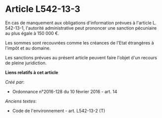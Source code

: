 # Article L542-13-3

En cas de manquement aux obligations d'information prévues à l'article L. 542-13-1, l'autorité administrative peut prononcer
une sanction pécuniaire au plus égale à 150 000 €.

Les sommes sont recouvrées comme les créances de l'Etat étrangères à l'impôt et au domaine.

Les sanctions prévues au présent article peuvent faire l'objet d'un recours de pleine juridiction.

**Liens relatifs à cet article**

_Créé par_:

  - Ordonnance n°2016-128 du 10 février 2016 - art. 14

_Anciens textes_:

  - Code de l'environnement - art. L542-13-2 (T)
